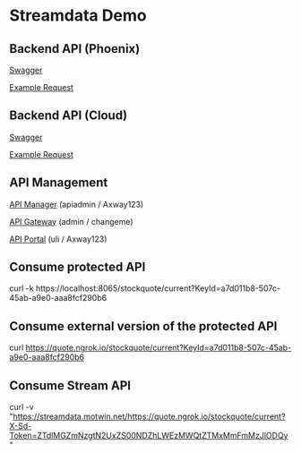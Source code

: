 # Streamdata Demo

## Backend API (Phoenix)

[Swagger](http://208.67.130.150:8086/stockquote/swagger)

[Example Request](http://208.67.130.150:8086/stockquote/current)

## Backend API (Cloud)

[Swagger](http://backend.yoisho.dob.jp/stockquote/swagger)

[Example Request](http://backend.yoisho.dob.jp/stockquote/current)

## API Management

[API Manager](https://localhost:8075/home) (apiadmin / Axway123)

[API Gateway](https://localhost:8090/home) (admin / changeme)

[API Portal](https://localhost/) (uli / Axway123)


## Consume protected API

curl -k https://localhost:8065/stockquote/current?KeyId=a7d011b8-507c-45ab-a9e0-aaa8fcf290b6

## Consume external version of the protected API

curl https://quote.ngrok.io/stockquote/current?KeyId=a7d011b8-507c-45ab-a9e0-aaa8fcf290b6


## Consume Stream API

curl -v "https://streamdata.motwin.net/https://quote.ngrok.io/stockquote/current?X-Sd-Token=ZTdlMGZmNzgtN2UxZS00NDZhLWEzMWQtZTMxMmFmMzJlODQy"
